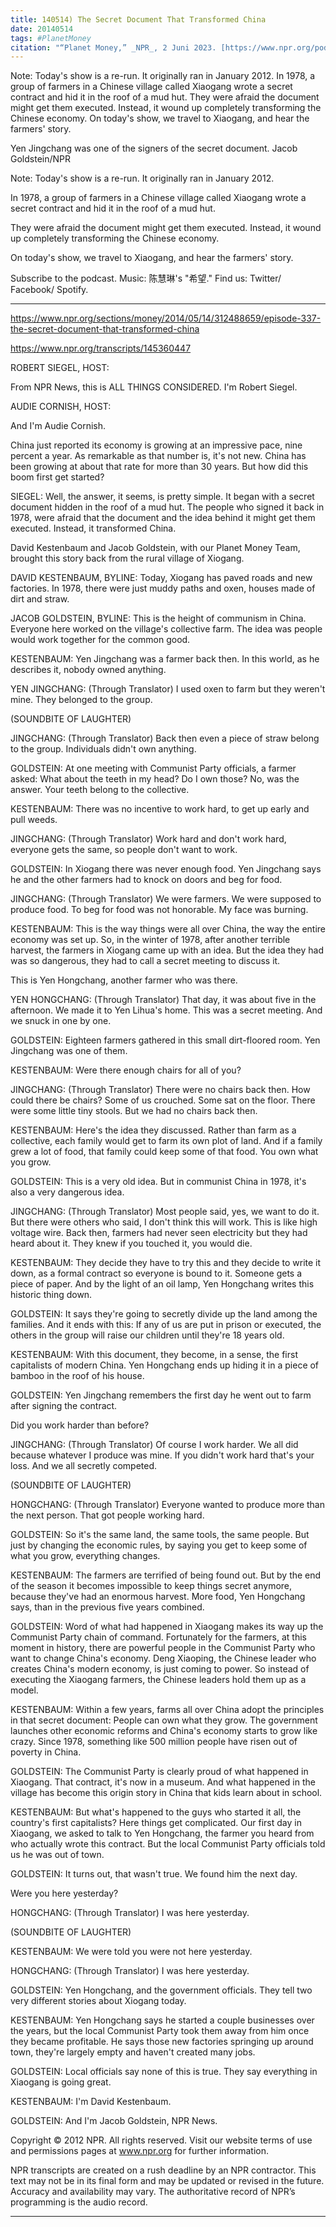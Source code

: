 ```yaml
---
title: 140514) The Secret Document That Transformed China
date: 20140514
tags: #PlanetMoney
citation: "“Planet Money,” _NPR_, 2 Juni 2023. [https://www.npr.org/podcasts/510289/planet-money](https://www.npr.org/podcasts/510289/planet-money) (diakses 4 Juni 2023)."
---
```


Note: Today's show is a re-run. It originally ran in January 2012. In 1978, a group of farmers in a Chinese village called Xiaogang wrote a secret contract and hid it in the roof of a mud hut. They were afraid the document might get them executed. Instead, it wound up completely transforming the Chinese economy. On today's show, we travel to Xiaogang, and hear the farmers' story.



Yen Jingchang was one of the signers of the secret document.
Jacob Goldstein/NPR

Note: Today's show is a re-run. It originally ran in January 2012.

In 1978, a group of farmers in a Chinese village called Xiaogang wrote a secret contract and hid it in the roof of a mud hut.

They were afraid the document might get them executed. Instead, it wound up completely transforming the Chinese economy.

On today's show, we travel to Xiaogang, and hear the farmers' story.

Subscribe to the podcast. Music: 陈慧琳's "希望." Find us: Twitter/ Facebook/ Spotify.

----

https://www.npr.org/sections/money/2014/05/14/312488659/episode-337-the-secret-document-that-transformed-china

https://www.npr.org/transcripts/145360447



ROBERT SIEGEL, HOST:

From NPR News, this is ALL THINGS CONSIDERED. I'm Robert Siegel.

AUDIE CORNISH, HOST:

And I'm Audie Cornish.

China just reported its economy is growing at an impressive pace, nine percent a year. As remarkable as that number is, it's not new. China has been growing at about that rate for more than 30 years. But how did this boom first get started?

SIEGEL: Well, the answer, it seems, is pretty simple. It began with a secret document hidden in the roof of a mud hut. The people who signed it back in 1978, were afraid that the document and the idea behind it might get them executed. Instead, it transformed China.

David Kestenbaum and Jacob Goldstein, with our Planet Money Team, brought this story back from the rural village of Xiogang.

DAVID KESTENBAUM, BYLINE: Today, Xiogang has paved roads and new factories. In 1978, there were just muddy paths and oxen, houses made of dirt and straw.

JACOB GOLDSTEIN, BYLINE: This is the height of communism in China. Everyone here worked on the village's collective farm. The idea was people would work together for the common good.

KESTENBAUM: Yen Jingchang was a farmer back then. In this world, as he describes it, nobody owned anything.

YEN JINGCHANG: (Through Translator) I used oxen to farm but they weren't mine. They belonged to the group.

(SOUNDBITE OF LAUGHTER)

JINGCHANG: (Through Translator) Back then even a piece of straw belong to the group. Individuals didn't own anything.

GOLDSTEIN: At one meeting with Communist Party officials, a farmer asked: What about the teeth in my head? Do I own those? No, was the answer. Your teeth belong to the collective.

KESTENBAUM: There was no incentive to work hard, to get up early and pull weeds.

JINGCHANG: (Through Translator) Work hard and don't work hard, everyone gets the same, so people don't want to work.

GOLDSTEIN: In Xiogang there was never enough food. Yen Jingchang says he and the other farmers had to knock on doors and beg for food.

JINGCHANG: (Through Translator) We were farmers. We were supposed to produce food. To beg for food was not honorable. My face was burning.

KESTENBAUM: This is the way things were all over China, the way the entire economy was set up. So, in the winter of 1978, after another terrible harvest, the farmers in Xiogang came up with an idea. But the idea they had was so dangerous, they had to call a secret meeting to discuss it.

This is Yen Hongchang, another farmer who was there.

YEN HONGCHANG: (Through Translator) That day, it was about five in the afternoon. We made it to Yen Lihua's home. This was a secret meeting. And we snuck in one by one.

GOLDSTEIN: Eighteen farmers gathered in this small dirt-floored room. Yen Jingchang was one of them.

KESTENBAUM: Were there enough chairs for all of you?

JINGCHANG: (Through Translator) There were no chairs back then. How could there be chairs? Some of us crouched. Some sat on the floor. There were some little tiny stools. But we had no chairs back then.

KESTENBAUM: Here's the idea they discussed. Rather than farm as a collective, each family would get to farm its own plot of land. And if a family grew a lot of food, that family could keep some of that food. You own what you grow.

GOLDSTEIN: This is a very old idea. But in communist China in 1978, it's also a very dangerous idea.

JINGCHANG: (Through Translator) Most people said, yes, we want to do it. But there were others who said, I don't think this will work. This is like high voltage wire. Back then, farmers had never seen electricity but they had heard about it. They knew if you touched it, you would die.

KESTENBAUM: They decide they have to try this and they decide to write it down, as a formal contract so everyone is bound to it. Someone gets a piece of paper. And by the light of an oil lamp, Yen Hongchang writes this historic thing down.

GOLDSTEIN: It says they're going to secretly divide up the land among the families. And it ends with this: If any of us are put in prison or executed, the others in the group will raise our children until they're 18 years old.

KESTENBAUM: With this document, they become, in a sense, the first capitalists of modern China. Yen Hongchang ends up hiding it in a piece of bamboo in the roof of his house.

GOLDSTEIN: Yen Jingchang remembers the first day he went out to farm after signing the contract.

Did you work harder than before?

JINGCHANG: (Through Translator) Of course I work harder. We all did because whatever I produce was mine. If you didn't work hard that's your loss. And we all secretly competed.

(SOUNDBITE OF LAUGHTER)

HONGCHANG: (Through Translator) Everyone wanted to produce more than the next person. That got people working hard.

GOLDSTEIN: So it's the same land, the same tools, the same people. But just by changing the economic rules, by saying you get to keep some of what you grow, everything changes.

KESTENBAUM: The farmers are terrified of being found out. But by the end of the season it becomes impossible to keep things secret anymore, because they've had an enormous harvest. More food, Yen Hongchang says, than in the previous five years combined.

GOLDSTEIN: Word of what had happened in Xiaogang makes its way up the Communist Party chain of command. Fortunately for the farmers, at this moment in history, there are powerful people in the Communist Party who want to change China's economy. Deng Xiaoping, the Chinese leader who creates China's modern economy, is just coming to power. So instead of executing the Xiaogang farmers, the Chinese leaders hold them up as a model.

KESTENBAUM: Within a few years, farms all over China adopt the principles in that secret document: People can own what they grow. The government launches other economic reforms and China's economy starts to grow like crazy. Since 1978, something like 500 million people have risen out of poverty in China.

GOLDSTEIN: The Communist Party is clearly proud of what happened in Xiaogang. That contract, it's now in a museum. And what happened in the village has become this origin story in China that kids learn about in school.

KESTENBAUM: But what's happened to the guys who started it all, the country's first capitalists? Here things get complicated. Our first day in Xiaogang, we asked to talk to Yen Hongchang, the farmer you heard from who actually wrote this contract. But the local Communist Party officials told us he was out of town.

GOLDSTEIN: It turns out, that wasn't true. We found him the next day.

Were you here yesterday?

HONGCHANG: (Through Translator) I was here yesterday.

(SOUNDBITE OF LAUGHTER)

KESTENBAUM: We were told you were not here yesterday.

HONGCHANG: (Through Translator) I was here yesterday.

GOLDSTEIN: Yen Hongchang, and the government officials. They tell two very different stories about Xiogang today.

KESTENBAUM: Yen Hongchang says he started a couple businesses over the years, but the local Communist Party took them away from him once they became profitable. He says those new factories springing up around town, they're largely empty and haven't created many jobs.

GOLDSTEIN: Local officials say none of this is true. They say everything in Xiaogang is going great.

KESTENBAUM: I'm David Kestenbaum.

GOLDSTEIN: And I'm Jacob Goldstein, NPR News.

Copyright © 2012 NPR. All rights reserved. Visit our website terms of use and permissions pages at www.npr.org for further information.

NPR transcripts are created on a rush deadline by an NPR contractor. This text may not be in its final form and may be updated or revised in the future. Accuracy and availability may vary. The authoritative record of NPR’s programming is the audio record.

----
